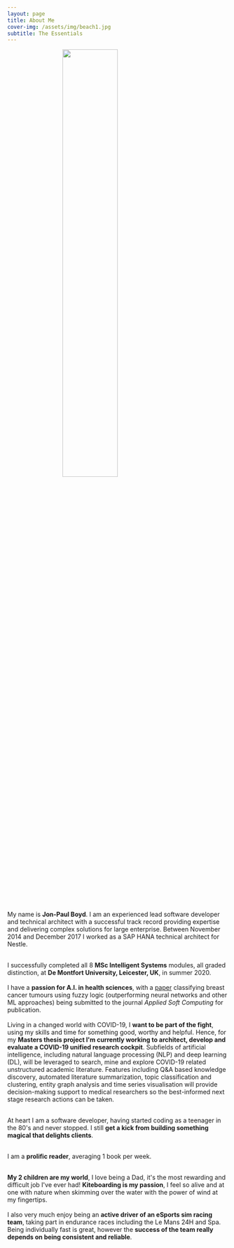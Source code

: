 ```yaml
---
layout: page
title: About Me
cover-img: /assets/img/beach1.jpg
subtitle: The Essentials
---
```

<div id="aboutme-section">
    <img src="/assets/img/me.png" style="width: 50%; height: 50%; margin-left: auto; margin-right: auto; display: block">
    <p class="about-text">
        <span class="fa fa-briefcase about-icon"></span>
            My name is <strong>Jon-Paul Boyd</strong>. I am an experienced lead software developer and technical architect 
            with a successful track record providing expertise and delivering complex solutions for large enterprise. Between 
            November 2014 and December 2017 I worked as a SAP HANA technical architect for Nestle.
            <br><br>
    </p>
    <p class="about-text">
        <span class="fa fa-graduation-cap about-icon"></span>
            I successfully completed all 8 <strong>MSc Intelligent Systems</strong> modules, all graded distinction, 
            at <strong>De Montfort University, Leicester, UK</strong>, in summer 2020. <br><br>I have a <strong>passion for A.I. 
            in health sciences</strong>, with a <a href="https://docs.google.com/viewer?url=https://github.com/corticalstack/corticalstack.github.io/raw/master/docs/fl/Breast Cancer Tumour Classification With FIS.pdf">paper</a> 
            classifying breast cancer tumours using fuzzy logic (outperforming neural networks and other ML approaches) 
            being submitted to the journal <em>Applied Soft Computing</em> for publication.<br><br>
            Living in a changed world with COVID-19, I <strong>want to be part of the fight</strong>, using my skills and time for something 
            good, worthy and helpful. Hence, for my <strong>Masters thesis project I'm currently working to architect, develop and 
            evaluate a COVID-19 unified research cockpit</strong>. Subfields of artificial intelligence, including natural 
            language processing (NLP) and deep learning (DL), will be leveraged to search, mine and explore COVID-19 related 
            unstructured academic literature. Features including Q&A based knowledge discovery, automated literature 
            summarization, topic classification and clustering, entity graph analysis and time series visualisation will 
            provide decision-making support to medical researchers so the best-informed next stage research actions can 
            be taken.
            <br><br>
    </p>
    <p class="about-text">
        <span class="fa fa-code about-icon"></span>
            At heart I am a software developer, having started coding as a teenager in the 80's and never stopped. I still 
            <strong>get a kick from building something magical that delights clients</strong>. 
            <br><br>
    </p>
    <p class="about-text">
        <span class="fa fa-book about-icon"></span>
          I am a <strong>prolific reader</strong>, averaging 1 book per week.
          <br><br>
    </p>
    <p class="about-text">
        <span class="fa fa-heart about-icon"></span>
            <strong>My 2 children are my world</strong>, I love being a Dad, it's the most rewarding and difficult job I've ever had! 
            <strong>Kiteboarding is my passion</strong>, I feel so alive and at one with nature when skimming over the water with the 
            power of wind at my fingertips.<br><br>
            I also very much enjoy being an <strong>active driver of an eSports sim racing team</strong>, 
            taking part in endurance races including the Le Mans 24H and Spa. Being individually fast is great, however the 
            <strong>success of the team really depends on being consistent and reliable</strong>. 
    </p>
    